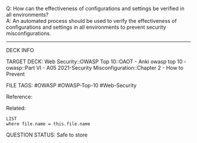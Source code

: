 Q: How can the effectiveness of configurations and settings be verified in all environments?  
A: An automated process should be used to verify the effectiveness of configurations and settings in all environments to prevent security misconfigurations.
<!--ID: 1697070652600-->

---

DECK INFO

TARGET DECK: Web Security::OWASP Top 10::OAOT - Anki owasp top 10 - owasp::Part VI - A05 2021-Security Misconfiguration::Chapter 2 - How to Prevent

FILE TAGS: #OWASP #OWASP-Top-10 #Web-Security

Reference:

Related:

```dataview
LIST
where file.name = this.file.name
```

QUESTION STATUS: Safe to store